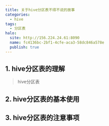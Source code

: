```yaml
---
title: 关于hive分区表不得不说的故事
categories:
  - hive
tags:
  - 分区表
halo:
  site: http://156.224.24.61:8090
  name: fc4136bc-2bf1-4cfe-aca3-58dc846a578e
  publish: true
---
```


## 1. hive分区表的理解

> hive分区表

## 2. hive分区表的基本使用

## 3. hive分区表的注意事项
